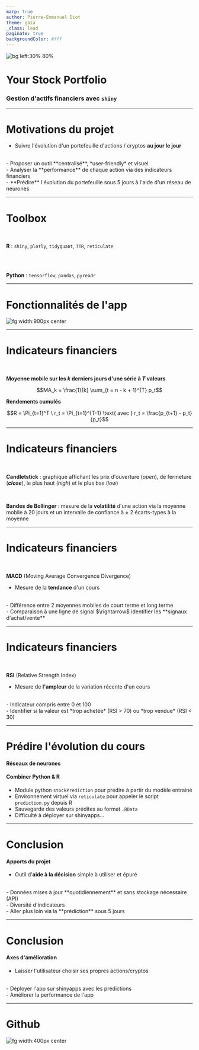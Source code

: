 ```yaml
---
marp: true
author: Pierre-Emmanuel Diot
theme: gaia
_class: lead
paginate: true
backgroundColor: #fff
---
```


![bg left:30% 80%](home_img.png)

# Your Stock Portfolio 
### Gestion d'actifs financiers avec `shiny`

--- 

# Motivations du projet 

- Suivre l'évolution d'un portefeuille d'actions / cryptos **au jour le jour**
<br>
- Proposer un outil **centralisé**, *user-friendly* et visuel
<br>
- Analyser la **performance** de chaque action via des indicateurs financiers 
<br>
- **Prédire** l'évolution du portefeuille sous 5 jours à l'aide d'un réseau de neurones

--- 

# Toolbox

<br>


**R** : `shiny`, `plotly`, `tidyquant`, `TTR`, `reticulate`

<br>
<br>

**Python** : `tensorflow`, `pandas`, `pyreadr`

--- 

# Fonctionnalités de l'app

<style>
img[alt~="center"] {
  display: block;
  margin: 0 auto;
}
</style>

![fg width:900px center](app.png)

---

# Indicateurs financiers

<br>

**Moyenne mobile sur les $k$ derniers jours d'une série à $T$ valeurs**

$$MA_k = \frac{1}{k} \sum_{t = n - k + 1}^{T} p_t$$


**Rendements cumulés** 

$$R = \Pi_{t=1}^T \ r_t = \Pi_{t=1}^{T-1} \text{ avec } r_t = \frac{p_{t+1} - p_t}{p_t}$$


---

# Indicateurs financiers

<br>

**Candletstick** : graphique affichant les prix d'ouverture (*open*), de fermeture (***close***), le plus haut (*high*) et le plus bas (*low*)

<br>

**Bandes de Bollinger** : mesure de la **volatilité** d'une action via la moyenne mobile à 20 jours et un intervalle de confiance à $\pm$ 2 écarts-types à la moyenne

---

# Indicateurs financiers

<br>

**MACD** (Moving Average Convergence Divergence)
- Mesure de la **tendance** d'un cours 
<br>
- Différence entre 2 moyennes mobiles de court terme et long terme
<br>
- Comparaison à une ligne de signal $\rightarrow$ identifier les **signaux d'achat/vente**

---

# Indicateurs financiers

<br>

**RSI** (Relative Strength Index) 
- Mesure de **l'ampleur** de la variation récente d'un cours 
<br>
- Indicateur compris entre 0 et 100
<br>
- Identifier si la valeur est *trop achetée* (RSI > 70) ou *trop vendue* (RSI < 30)

---

# Prédire l'évolution du cours 

#### Réseaux de neurones

#### Combiner Python & R 

- Module python `stockPrediction` pour prédire à partir du modèle entrainé
- Environnement virtuel via `reticulate` pour appeler le script `prediction.py` depuis R
- Sauvegarde des valeurs prédites au format `.RData`
- Difficulté à déployer sur shinyapps...

--- 

# Conclusion

#### Apports du projet

- Outil d'**aide à la décision** simple à utiliser et épuré 
<br>
- Données mises à jour **quotidiennement** et sans stockage nécessaire (API)
<br>
- Diversité d'indicateurs
<br>
- Aller plus loin via la **prédiction** sous 5 jours

--- 

# Conclusion

#### Axes d'amélioration

- Laisser l'utilisateur choisir ses propres actions/cryptos 
<br>
- Déployer l'app sur shinyapps avec les prédictions 
<br>
- Améliorer la performance de l'app 

---

# Github 

![fg width:400px center](qrCode.png)

